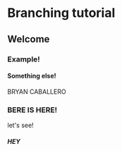 # Branching tutorial
## Welcome


### Example!

#### Something else!
BRYAN CABALLERO

### BERE IS HERE!
let's see!


##### HEY
